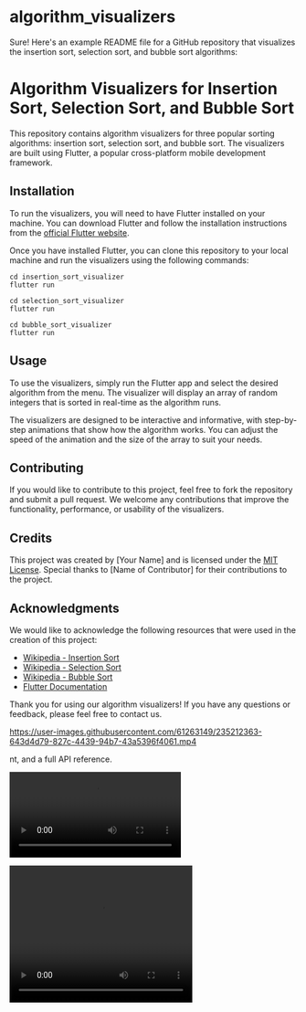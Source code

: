 # algorithm_visualizers
Sure! Here's an example README file for a GitHub repository that visualizes the insertion sort, selection sort, and bubble sort algorithms:

# Algorithm Visualizers for Insertion Sort, Selection Sort, and Bubble Sort

This repository contains algorithm visualizers for three popular sorting algorithms: insertion sort, selection sort, and bubble sort. The visualizers are built using Flutter, a popular cross-platform mobile development framework.

## Installation

To run the visualizers, you will need to have Flutter installed on your machine. You can download Flutter and follow the installation instructions from the [official Flutter website](https://flutter.dev/docs/get-started/install).

Once you have installed Flutter, you can clone this repository to your local machine and run the visualizers using the following commands:

```
cd insertion_sort_visualizer
flutter run
```

```
cd selection_sort_visualizer
flutter run
```

```
cd bubble_sort_visualizer
flutter run
```

## Usage

To use the visualizers, simply run the Flutter app and select the desired algorithm from the menu. The visualizer will display an array of random integers that is sorted in real-time as the algorithm runs.

The visualizers are designed to be interactive and informative, with step-by-step animations that show how the algorithm works. You can adjust the speed of the animation and the size of the array to suit your needs.

## Contributing

If you would like to contribute to this project, feel free to fork the repository and submit a pull request. We welcome any contributions that improve the functionality, performance, or usability of the visualizers.

## Credits

This project was created by [Your Name] and is licensed under the [MIT License](LICENSE.md). Special thanks to [Name of Contributor] for their contributions to the project.

## Acknowledgments

We would like to acknowledge the following resources that were used in the creation of this project:

- [Wikipedia - Insertion Sort](https://en.wikipedia.org/wiki/Insertion_sort)
- [Wikipedia - Selection Sort](https://en.wikipedia.org/wiki/Selection_sort)
- [Wikipedia - Bubble Sort](https://en.wikipedia.org/wiki/Bubble_sort)
- [Flutter Documentation](https://flutter.dev/docs) 

Thank you for using our algorithm visualizers! If you have any questions or feedback, please feel free to contact us.

https://user-images.githubusercontent.com/61263149/235212363-643d4d79-827c-4439-94b7-43a5396f4061.mp4

nt, and a full API reference.

![Alt text for the video](screen-recording-2023-04-28-at-103454-pm_nipq73AO.mp4)

<video width="320" height="240" controls>
  <source src="screen-recording-2023-04-28-at-103454-pm_nipq73AO.mp4" type="video/mp4">

</video>
